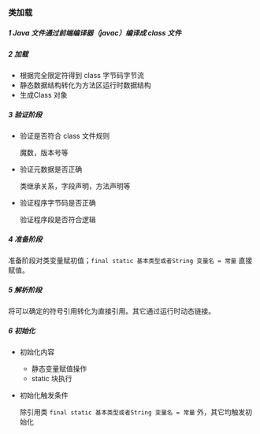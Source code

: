 ### 类加载

##### 1 Java 文件通过前端编译器（javac）编译成 class 文件

##### 2 加载

- 根据完全限定符得到 class 字节码字节流
- 静态数据结构转化为方法区运行时数据结构
- 生成Class 对象

##### 3 验证阶段

- 验证是否符合 class 文件规则

  魔数，版本号等

- 验证元数据是否正确

  类继承关系，字段声明，方法声明等

- 验证程序字节码是否正确

  验证程序段是否符合逻辑

##### 4 准备阶段

准备阶段对类变量赋初值；`final static 基本类型或者String 变量名 = 常量` 直接赋值。

##### 5 解析阶段

将可以确定的符号引用转化为直接引用。其它通过运行时动态链接。

##### 6 初始化

- 初始化内容

  - 静态变量赋值操作
  - static 块执行

- 初始化触发条件

  除引用类 `final static 基本类型或者String 变量名 = 常量` 外，其它均触发初始化

